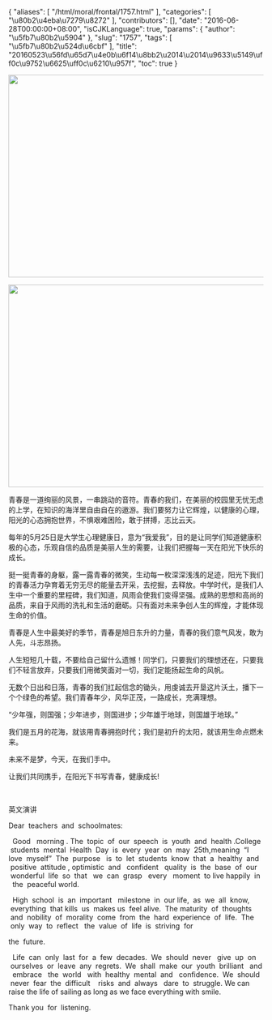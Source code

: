 {
    "aliases": [
        "/html/moral/frontal/1757.html"
    ],
    "categories": [
        "\u80b2\u4eba\u7279\u8272"
    ],
    "contributors": [],
    "date": "2016-06-28T00:00:00+08:00",
    "isCJKLanguage": true,
    "params": {
        "author": "\u5fb7\u80b2\u5904"
    },
    "slug": "1757",
    "tags": [
        "\u5fb7\u80b2\u524d\u6cbf"
    ],
    "title": "20160523\u56fd\u65d7\u4e0b\u6f14\u8bb2\u2014\u2014\u9633\u5149\uff0c\u9752\u6625\uff0c\u6210\u957f",
    "toc": true
}


<img
    src="https://cdn.tfls.online/mirror/full/02b903da343c4d019f4b10f397169ad8fc3741b4.jpg"
    style="display:block;margin-left:auto;margin-right:auto;"
    decoding="async"
    fetchpriority="auto"
    loading="lazy"
    height="400"
    width="600"
/>





<img
    src="https://cdn.tfls.online/mirror/full/69539b350d5779a6da67b7bce1c9ed2b6436fe3b.jpg"
    style="display:block;margin-left:auto;margin-right:auto;"
    decoding="async"
    fetchpriority="auto"
    loading="lazy"
    height="400"
    width="600"
/>







  





青春是一道绚丽的风景，一串跳动的音符。青春的我们，在美丽的校园里无忧无虑的上学，在知识的海洋里自由自在的遨游。我们要努力让它辉煌，以健康的心理，阳光的心态拥抱世界，不惧艰难困险，敢于拼搏，志比云天。




每年的5月25日是大学生心理健康日，意为“我爱我”，目的是让同学们知道健康积极的心态，乐观自信的品质是美丽人生的需要，让我们把握每一天在阳光下快乐的成长。




挺一挺青春的身躯，露一露青春的微笑，生动每一枚深深浅浅的足迹，阳光下我们的青春活力孕育着无穷无尽的能量去开采，去挖掘，去释放。中学时代，是我们人生中一个重要的里程碑，我们知道，风雨会使我们变得坚强。成熟的思想和高尚的品质，来自于风雨的洗礼和生活的磨砺。只有面对未来争创人生的辉煌，才能体现生命的价值。




青春是人生中最美好的季节，青春是旭日东升的力量，青春的我们意气风发，敢为人先，斗志昂扬。




人生短短几十载，不要给自己留什么遗憾！同学们，只要我们的理想还在，只要我们不轻言放弃，只要我们用微笑面对一切，我们定能扬起生命的风帆。




无数个日出和日落，青春的我们扛起信念的锄头，用虔诚去开垦这片沃土，播下一个个绿色的希望。我们青春年少，风华正茂，一路成长，充满理想。




“少年强，则国强；少年进步，则国进步；少年雄于地球，则国雄于地球。”




我们是五月的花海，就该用青春拥抱时代；我们是初升的太阳，就该用生命点燃未来。




未来不是梦，今天，在我们手中。




让我们共同携手，在阳光下书写青春，健康成长!




   
 
 英文演讲
 



 Dear  teachers  and  schoolmates:
 



   Good   morning . The  topic  of  our  speech  is  youth  and  health .College  students  mental  Health  Day  is  every  year  on  may  25th,meaning  “I love  myself”  The  purpose   is  to  let  students  know  that  a  healthy  and  positive  attitude , optimistic  and   confident   quality  is  the  base  of  our  wonderful  life  so  that   we  can  grasp   every   moment  to live happily  in   the  peaceful world.
 



   High  school  is  an  important   milestone  in  our life,  as  we  all  know,  everything  that kills  us  makes us  feel alive.  The maturity  of  thoughts  and  nobility  of  morality  come  from  the  hard  experience  of  life.  The  only  way  to  reflect   the  value  of  life  is  striving  for  
 



 the  future.
 



   Life  can  only  last  for  a  few  decades.  We  should  never   give  up  on  ourselves  or  leave  any  regrets.  We  shall  make  our  youth  brilliant   and   embrace   the  world   with  healthy  mental  and   confidence.  We  should  never  fear  the  difficult    risks  and  always   dare  to  struggle. We can raise the life of sailing as long as we face everything with smile.
 



 Thank you  for  listening.
 



  




                                           









  



